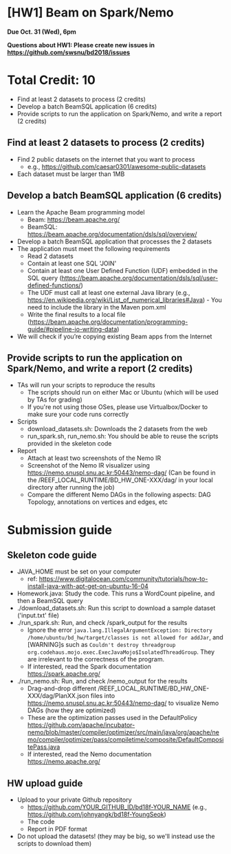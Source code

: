 # [HW1] Beam on Spark/Nemo

**Due Oct. 31 (Wed), 6pm**

**Questions about HW1: Please create new issues in https://github.com/swsnu/bd2018/issues**

# Total Credit: 10
* Find at least 2 datasets to process (2 credits)
* Develop a batch BeamSQL application (6 credits)
* Provide scripts to run the application on Spark/Nemo, and write a report (2 credits)

## Find at least 2 datasets to process (2 credits)
* Find 2 public datasets on the internet that you want to process
  * e.g., https://github.com/caesar0301/awesome-public-datasets
* Each dataset must be larger than 1MB

## Develop a batch BeamSQL application (6 credits)
* Learn the Apache Beam programming model 
  * Beam: https://beam.apache.org/
  * BeamSQL: https://beam.apache.org/documentation/dsls/sql/overview/
* Develop a batch BeamSQL application that processes the 2 datasets
* The application must meet the following requirements
  * Read 2 datasets
  * Contain at least one SQL 'JOIN'
  * Contain at least one User Defined Function (UDF) embedded in the SQL query (https://beam.apache.org/documentation/dsls/sql/user-defined-functions/)
  * The UDF must call at least one external Java library (e.g., https://en.wikipedia.org/wiki/List_of_numerical_libraries#Java) - You need to include the library in the Maven pom.xml
  * Write the final results to a local file (https://beam.apache.org/documentation/programming-guide/#pipeline-io-writing-data)
* We will check if you’re copying existing Beam apps from the Internet

## Provide scripts to run the application on Spark/Nemo, and write a report (2 credits)
* TAs will run your scripts to reproduce the results
  * The scripts should run on either Mac or Ubuntu (which will be used by TAs for grading)
  * If you're not using those OSes, please use Virtualbox/Docker to make sure your code runs correctly
* Scripts
  * download_datasets.sh: Downloads the 2 datasets from the web
  * run_spark.sh, run_nemo.sh: You should be able to reuse the scripts provided in the skeleton code
* Report
  * Attach at least two screenshots of the Nemo IR
  * Screenshot of the Nemo IR visualizer using https://nemo.snuspl.snu.ac.kr:50443/nemo-dag/ (Can be found in the /REEF_LOCAL_RUNTIME/BD_HW_ONE-XXX/dag/ in your local directory after running the job)
  * Compare the different Nemo DAGs in the following aspects: DAG Topology, annotations on vertices and edges, etc

# Submission guide

## Skeleton code guide
* JAVA_HOME must be set on your computer
  * ref: https://www.digitalocean.com/community/tutorials/how-to-install-java-with-apt-get-on-ubuntu-16-04
* Homework.java: Study the code. This runs a WordCount pipeline, and then a BeamSQL query
* ./download_datasets.sh: Run this script to download a sample dataset ('input.txt' file)
* ./run_spark.sh: Run, and check /spark_output for the results
  * Ignore the error `java.lang.IllegalArgumentException: Directory /home/ubuntu/bd_hw/target/classes is not allowed for addJar`, and [WARNING]s such as `Couldn't destroy threadgroup org.codehaus.mojo.exec.ExecJavaMojo$IsolatedThreadGroup`. They are irrelevant to the correctness of the program.
  * If interested, read the Spark documentation https://spark.apache.org/
* ./run_nemo.sh: Run, and check /nemo_output for the results
  * Drag-and-drop different /REEF_LOCAL_RUNTIME/BD_HW_ONE-XXX/dag/PlanXX.json files into https://nemo.snuspl.snu.ac.kr:50443/nemo-dag/ to visualize Nemo DAGs (how they are optimized)
  * These are the optimization passes used in the DefaultPolicy https://github.com/apache/incubator-nemo/blob/master/compiler/optimizer/src/main/java/org/apache/nemo/compiler/optimizer/pass/compiletime/composite/DefaultCompositePass.java
  * If interested, read the Nemo documentation https://nemo.apache.org/

## HW upload guide
* Upload to your private Github repository
  * https://github.com/YOUR_GITHUB_ID/bd18f-YOUR_NAME (e.g., https://github.com/johnyangk/bd18f-YoungSeok)
  * The code
  * Report in PDF format
* Do not upload the datasets! (they may be big, so we'll instead use the scripts to download them)

